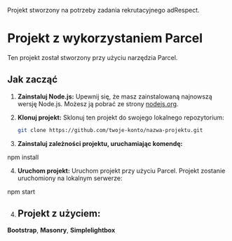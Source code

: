 Projekt stworzony na potrzeby zadania rekrutacyjnego adRespect.

# Projekt z wykorzystaniem Parcel

Ten projekt został stworzony przy użyciu narzędzia Parcel.

## Jak zacząć

1. **Zainstaluj Node.js:** Upewnij się, że masz zainstalowaną najnowszą wersję
   Node.js. Możesz ją pobrać ze strony [nodejs.org](https://nodejs.org/).

2. **Klonuj projekt:** Sklonuj ten projekt do swojego lokalnego repozytorium:

   ```sh
   git clone https://github.com/twoje-konto/nazwa-projektu.git

   ```

3. **Zainstaluj zależności projektu, uruchamiając komendę:**

npm install

4. **Uruchom projekt:** Uruchom projekt przy użyciu Parcel. Projekt zostanie
   uruchomiony na lokalnym serwerze:

npm start

4. ## Projekt z użyciem:

**Bootstrap**, **Masonry**, **Simplelightbox**

